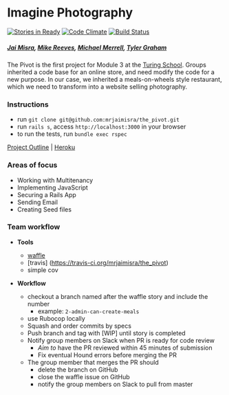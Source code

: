 # Imagine Photography

[![Stories in Ready](https://badge.waffle.io/mrjaimisra/the_pivot.svg?label=ready&title=Ready)](http://waffle.io/mrjaimisra/the_pivot) [![Code Climate](https://codeclimate.com/github/applegrain/dinners_ready/badges/gpa.svg)](https://codeclimate.com/github/applegrain/dinners_ready) [![Build Status](https://travis-ci.org/applegrain/dinners_ready.svg)](https://travis-ci.org/mrjaimisra/the_pivot)

##### [Jai Misra](https://github.com/mrjaimisra), [Mike Reeves](https://github.com/michael-reeves), [Michael Merrell](https://github.com/michaelkm), [Tyler Graham](https://github.com/tgraham777)

The Pivot is the first project for Module 3 at the [Turing School](http://turing.io).
Groups inherited a code base for an online store, and need modify the code for a new purpose.
In our case, we inherited a meals-on-wheels style restaurant, which we need to transform into a website selling photography.

### Instructions
- run `git clone git@github.com:mrjaimisra/the_pivot.git`
- run `rails s`, access `http://localhost:3000` in your browser
- to run the tests, run `bundle exec rspec`  

[Project Outline](https://github.com/turingschool/lesson_plans/blob/master/ruby_03-professional_rails_applications/the_pivot.markdown#pivots) | [Heroku](https://imagine-take2.herokuapp.com/)

### Areas of focus
- Working with Multitenancy
- Implementing JavaScript
- Securing a Rails App
- Sending Email
- Creating Seed files

### Team workflow
- **Tools**
  - [waffle](https://waffle.io/mrjaimisra/the_pivot)
  - [travis]  (https://travis-ci.org/mrjaimisra/the_pivot)
  - simple cov

- **Workflow**
  - checkout a branch named after the waffle story and include the number
    - example: `2-admin-can-create-meals`
  - use Rubocop locally
  - Squash and order commits by specs
  - Push branch and tag with [WIP] until story is completed
  - Notify group members on Slack when PR is ready for code review
    - *Aim to* have the PR reviewed within 45 minutes of submission
    - Fix eventual Hound errors before merging the PR
  - The group member that merges the PR should
    - delete the branch on GitHub
    - close the waffle issue on GitHub
    - notify the group members on Slack to pull from master
